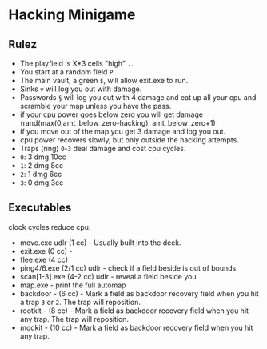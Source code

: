 # Hacking Minigame



## Rulez

- The playfield is X*3 cells "high" `.`.
- You start at a random field `P`.
- The main vault, a green `$`, will allow exit.exe to run.
- Sinks `v` will log you out with damage.
- Passwords `§` will log you out with 4 damage and eat up all your cpu and scramble your map unless you have the pass.
- if your cpu power goes below zero you will get damage (rand(max(0,amt_below_zero-hacking), amt_below_zero+1)
- if you move out of the map you get 3 damage and log you out.
- cpu power recovers slowly, but only outside the hacking attempts.
- Traps (ring) `0`-`3` deal damage and cost cpu cycles.
- `0`: 3 dmg 10cc
- `1`: 2 dmg  8cc
- `2`: 1 dmg  6cc
- `3`: 0 dmg  3cc


## Executables

clock cycles reduce cpu.

- move.exe udlr (1 cc) - Usually built into the deck.
- exit.exe (0 cc) - 
- flee.exe (4 cc)
- ping4/6.exe   (2/1 cc) udlr - check if a field beside is out of bounds.
- scan[1-3].exe (4-2 cc) udlr - reveal a field beside you
- map.exe - print the full automap
- backdoor -  (6 cc) - Mark a field as backdoor recovery field when you hit a trap `3` or `2`. The trap will reposition.
- rootkit  -  (8 cc) - Mark a field as backdoor recovery field when you hit any trap. The trap will reposition.
- modkit   - (10 cc) - Mark a field as backdoor recovery field when you hit any trap.
